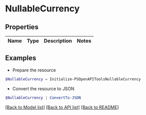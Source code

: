 # NullableCurrency
## Properties

Name | Type | Description | Notes
------------ | ------------- | ------------- | -------------

## Examples

- Prepare the resource
```powershell
$NullableCurrency = Initialize-PSOpenAPIToolsNullableCurrency 
```

- Convert the resource to JSON
```powershell
$NullableCurrency | ConvertTo-JSON
```

[[Back to Model list]](../README.md#documentation-for-models) [[Back to API list]](../README.md#documentation-for-api-endpoints) [[Back to README]](../README.md)

